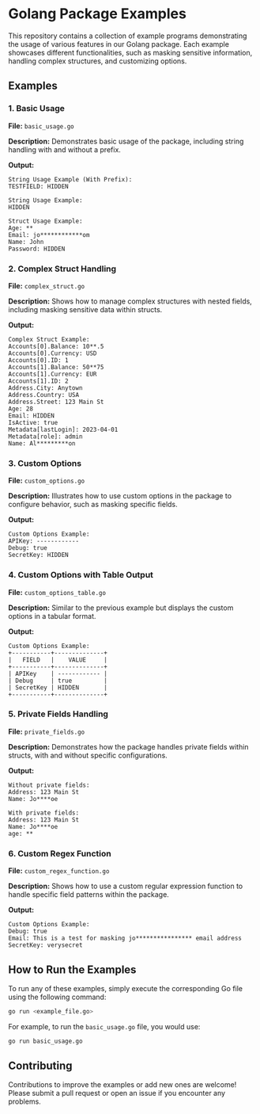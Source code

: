 
# Golang Package Examples

This repository contains a collection of example programs demonstrating the usage of various features in our Golang package. Each example showcases different functionalities, such as masking sensitive information, handling complex structures, and customizing options.

## Examples

### 1. Basic Usage

**File:** `basic_usage.go`

**Description:** Demonstrates basic usage of the package, including string handling with and without a prefix.

**Output:**

```
String Usage Example (With Prefix):
TESTFIELD: HIDDEN

String Usage Example:
HIDDEN

Struct Usage Example:
Age: **
Email: jo************om
Name: John
Password: HIDDEN
```

### 2. Complex Struct Handling

**File:** `complex_struct.go`

**Description:** Shows how to manage complex structures with nested fields, including masking sensitive data within structs.

**Output:**

```
Complex Struct Example:
Accounts[0].Balance: 10**.5
Accounts[0].Currency: USD
Accounts[0].ID: 1
Accounts[1].Balance: 50**75
Accounts[1].Currency: EUR
Accounts[1].ID: 2
Address.City: Anytown
Address.Country: USA
Address.Street: 123 Main St
Age: 28
Email: HIDDEN
IsActive: true
Metadata[lastLogin]: 2023-04-01
Metadata[role]: admin
Name: Al*********on
```

### 3. Custom Options

**File:** `custom_options.go`

**Description:** Illustrates how to use custom options in the package to configure behavior, such as masking specific fields.

**Output:**

```
Custom Options Example:
APIKey: ------------
Debug: true
SecretKey: HIDDEN
```

### 4. Custom Options with Table Output

**File:** `custom_options_table.go`

**Description:** Similar to the previous example but displays the custom options in a tabular format.

**Output:**

```
Custom Options Example:
+-----------+--------------+
|   FIELD   |    VALUE     |
+-----------+--------------+
| APIKey    | ------------ |
| Debug     | true         |
| SecretKey | HIDDEN       |
+-----------+--------------+
```

### 5. Private Fields Handling

**File:** `private_fields.go`

**Description:** Demonstrates how the package handles private fields within structs, with and without specific configurations.

**Output:**

```
Without private fields:
Address: 123 Main St
Name: Jo****oe

With private fields:
Address: 123 Main St
Name: Jo****oe
age: **
```

### 6. Custom Regex Function

**File:** `custom_regex_function.go`

**Description:** Shows how to use a custom regular expression function to handle specific field patterns within the package.

**Output:**

```
Custom Options Example:
Debug: true
Email: This is a test for masking jo**************** email address
SecretKey: verysecret
```

## How to Run the Examples

To run any of these examples, simply execute the corresponding Go file using the following command:

```bash
go run <example_file.go>
```

For example, to run the `basic_usage.go` file, you would use:

```bash
go run basic_usage.go
```

## Contributing

Contributions to improve the examples or add new ones are welcome! Please submit a pull request or open an issue if you encounter any problems.
